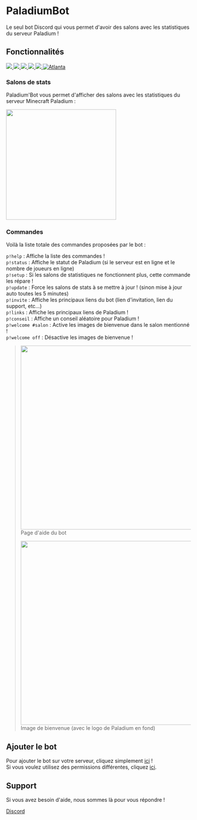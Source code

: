 # PaladiumBot

Le seul bot Discord qui vous permet d'avoir des salons avec les statistiques du serveur Paladium !

## Fonctionnalités

<a href="https://nodejs.org/">
    <image src="https://img.shields.io/badge/node--js-v8.16.0-brightgreen.svg?logo=node.js&longCache=true&style=flat-square">
</a>
<a href="http://npmjs.com/">
    <image src="https://img.shields.io/badge/npm-6.9.0-orange.svg?logo=npm&longCache=true&style=flat-square">
</a>
<a href="https://www.npmjs.com/package/discord.js">
    <image src="https://img.shields.io/badge/discord.js-v11.5.0-blue.svg?logo=npm&longCache=true&style=flat-square">
</a>
<a href="https://discord.gg/Ntv5bJR">
    <image src="https://img.shields.io/discord/565048515357835264.svg?logo=discord&longCache=true&style=flat-square&colorB=7289DA">
</a>
<a href="https://codacy.com">
    <img src="https://api.codacy.com/project/badge/Grade/09db60a8543d460fbfd4f5c58e1746a1"/>
</a>
<a href="https://discordbots.org/bot/579653463290675221" >
  <img src="https://discordbots.org/api/widget/status/579653463290675221.svg" alt="Atlanta" />
</a>

### Salons de stats

Paladium'Bot vous permet d'afficher des salons avec les statistiques du serveur Minecraft Paladium :

<img src="https://zupimages.net/up/19/21/8old.jpg" width="300"/>

### Commandes

Voilà la liste totale des commandes proposées par le bot :

`p!help` : Affiche la liste des commandes !  
`p!status` : Affiche le statut de Paladium (si le serveur est en ligne et le nombre de joueurs en ligne)  
`p!setup` : Si les salons de statistiques ne fonctionnent plus, cette commande les répare !  
`p!update` : Force les salons de stats à se mettre à jour ! (sinon mise à jour auto toutes les 5 minutes)  
`p!invite` : Affiche les principaux liens du bot (lien d'invitation, lien du support, etc...)  
`p!links` : Affiche les principaux liens de Paladium !  
`p!conseil` : Affiche un conseil aléatoire pour Paladium !  
`p!welcome #salon` : Active les images de bienvenue dans le salon mentionné !  
`p!welcome off` : Désactive les images de bienvenue !  

> <img src="https://zupimages.net/up/19/21/zzll.png" width="500"/><br>
> Page d'aide du bot  
>
> <img src="https://zupimages.net/up/19/21/eymn.png" width="500"/><br>
> Image de bienvenue (avec le logo de Paladium en fond)

## Ajouter le bot

Pour ajouter le bot sur votre serveur, cliquez simplement [ici](https://discordapp.com/oauth2/authorize?client_id=579653463290675221&permissions=2146958847&scope=bot) !  
Si vous voulez utilisez des permissions différentes, cliquez [ici](https://finitereality.github.io/permissions-calculator/?v=0).

## Support

Si vous avez besoin d'aide, nous sommes là pour vous répondre !

[Discord](https://discord.gg/NPReeRB)